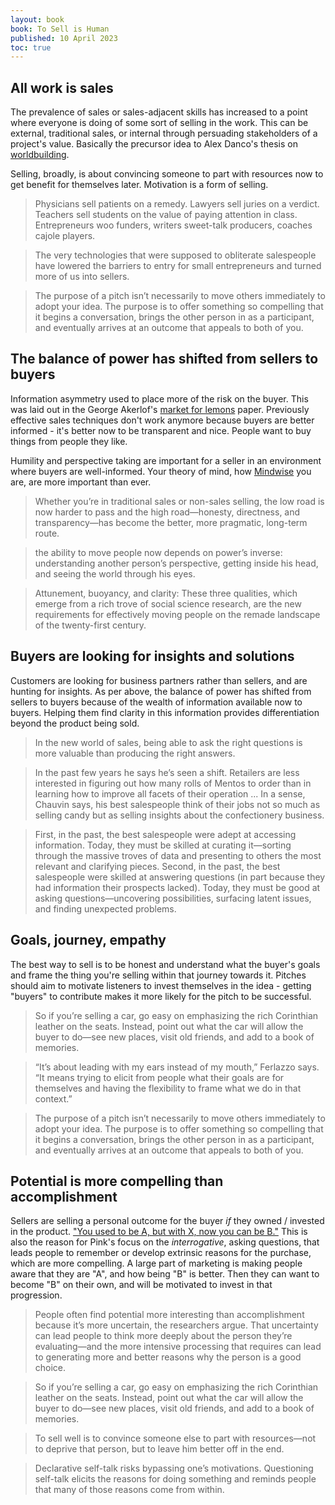 ```yaml
---
layout: book
book: To Sell is Human
published: 10 April 2023
toc: true
---
```


## All work is sales
The prevalence of sales or sales-adjacent skills has increased to a point where everyone is doing of some sort of selling in the work. This can be external, traditional sales, or internal through persuading stakeholders of a project's value. Basically the precursor idea to Alex Danco's thesis on [worldbuilding](https://alexdanco.com/2021/04/10/world-building/).

Selling, broadly, is about convincing someone to part with resources now to get benefit for themselves later. Motivation is a form of selling.

> Physicians sell patients on a remedy. Lawyers sell juries on a verdict. Teachers sell students on the value of paying attention in class. Entrepreneurs woo funders, writers sweet-talk producers, coaches cajole players.

> The very technologies that were supposed to obliterate salespeople have lowered the barriers to entry for small entrepreneurs and turned more of us into sellers.  

> The purpose of a pitch isn’t necessarily to move others immediately to adopt your idea. The purpose is to offer something so compelling that it begins a conversation, brings the other person in as a participant, and eventually arrives at an outcome that appeals to both of you.  

## The balance of power has shifted from sellers to buyers
Information asymmetry used to place more of the risk on the buyer. This was laid out in the George Akerlof's [market for lemons](https://en.wikipedia.org/wiki/The_Market_for_Lemons) paper. Previously effective sales techniques don't work anymore because buyers are better informed - it's better now to be transparent and nice. People want to buy things from people they like.

Humility and perspective taking are important for a seller in an environment where buyers are well-informed. Your theory of mind, how [Mindwise](https://ben.report/books/mindwise) you are, are more important than ever.

> Whether you’re in traditional sales or non-sales selling, the low road is now harder to pass and the high road—honesty, directness, and transparency—has become the better, more pragmatic, long-term route.  

> the ability to move people now depends on power’s inverse: understanding another person’s perspective, getting inside his head, and seeing the world through his eyes.  

> Attunement, buoyancy, and clarity: These three qualities, which emerge from a rich trove of social science research, are the new requirements for effectively moving people on the remade landscape of the twenty-first century.

## Buyers are looking for insights and solutions
Customers are looking for business partners rather than sellers, and are hunting for insights. As per above, the balance of power has shifted from sellers to buyers because of the wealth of information available now to buyers. Helping them find clarity in this information provides differentiation beyond the product being sold.

> In the new world of sales, being able to ask the right questions is more valuable than producing the right answers.  

> In the past few years he says he’s seen a shift. Retailers are less interested in figuring out how many rolls of Mentos to order than in learning how to improve all facets of their operation ... In a sense, Chauvin says, his best salespeople think of their jobs not so much as selling candy but as selling insights about the confectionery business.

> First, in the past, the best salespeople were adept at accessing information. Today, they must be skilled at curating it—sorting through the massive troves of data and presenting to others the most relevant and clarifying pieces. Second, in the past, the best salespeople were skilled at answering questions (in part because they had information their prospects lacked). Today, they must be good at asking questions—uncovering possibilities, surfacing latent issues, and finding unexpected problems.   

## Goals, journey, empathy
The best way to sell is to be honest and understand what the buyer's goals and frame the thing you're selling within that journey towards it. Pitches should aim to motivate listeners to invest themselves in the idea - getting "buyers" to contribute makes it more likely for the pitch to be successful.

> So if you’re selling a car, go easy on emphasizing the rich Corinthian leather on the seats. Instead, point out what the car will allow the buyer to do—see new places, visit old friends, and add to a book of memories.  

> “It’s about leading with my ears instead of my mouth,” Ferlazzo says. “It means trying to elicit from people what their goals are for themselves and having the flexibility to frame what we do in that context.”  

> The purpose of a pitch isn’t necessarily to move others immediately to adopt your idea. The purpose is to offer something so compelling that it begins a conversation, brings the other person in as a participant, and eventually arrives at an outcome that appeals to both of you.  

## Potential is more compelling than accomplishment
Sellers are selling a personal outcome for the buyer *if* they owned / invested in the product. ["You used to be A, but with X, now you can be B."](https://twitter.com/visakanv/status/1644873611814273026?s=20) This is also the reason for Pink's focus on the *interrogative*, asking questions, that leads people to remember or develop extrinsic reasons for the purchase, which are more compelling. A large part of marketing is making people aware that they are "A", and how being "B" is better. Then they can want to become "B" on their own, and will be motivated to invest in that progression.

> People often find potential more interesting than accomplishment because it’s more uncertain, the researchers argue. That uncertainty can lead people to think more deeply about the person they’re evaluating—and the more intensive processing that requires can lead to generating more and better reasons why the person is a good choice.

> So if you’re selling a car, go easy on emphasizing the rich Corinthian leather on the seats. Instead, point out what the car will allow the buyer to do—see new places, visit old friends, and add to a book of memories.

> To sell well is to convince someone else to part with resources—not to deprive that person, but to leave him better off in the end.

> Declarative self-talk risks bypassing one’s motivations. Questioning self-talk elicits the reasons for doing something and reminds people that many of those reasons come from within.

